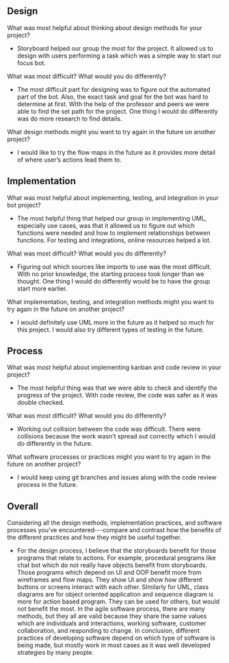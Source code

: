 ## Design
What was most helpful about thinking about design methods for your project?

- Storyboard helped our group the most for the project. It allowed us to design with users performing a task which was a simple way to start our focus bot.

What was most difficult? What would you do differently?

- The most difficult part for designing was to figure out the automated part of the bot. Also, the exact task and goal for the bot was hard to determine at first. WIth the help of the professor and peers we were able to find the set path for the project. One thing I would do differently was do more research to find details.

What design methods might you want to try again in the future on another project?

- I would like to try the flow maps in the future as it provides more detail of where user’s actions lead them to.

## Implementation
What was most helpful about implementing, testing, and integration in your bot project?

- The most helpful thing that helped our group in implementing UML, especially use cases, was that it allowed us to figure out which functions were needed and how to implement relationships between functions. For testing and integrations, online resources helped a lot. 

What was most difficult? What would you do differently?

- Figuring out which sources like imports to use was the most difficult. With no prior knowledge, the starting process took longer than we thought. One thing I would do differently would be to have the group start more earlier.

What implementation, testing, and integration methods might you want to try again in the future on another project?

- I would definitely use UML more in the future as it helped so much for this project. I would also try different types of testing in the future.

## Process
What was most helpful about implementing kanban and code review in your project?

- The most helpful thing was that we were able to check and identify the progress of the project. With code review, the code was safer as it was double checked. 

What was most difficult? What would you do differently?

- Working out collision between the code was difficult. There were collisions because the work wasn’t spread out correctly which I would do differently in the future.

What software processes or practices might you want to try again in the future on another project?

- I would keep using git branches and issues along with the code review process in the future.
## Overall
Considering all the design methods, implementation practices, and software processes you've encountered---compare and contrast how the benefits of the different practices and how they might be useful together.
 
- For the design process, I believe that the storyboards benefit for those programs that relate to actions. For example, procedural programs like chat bot which do not really have objects benefit from storyboards. Those programs which depend on UI and OOP benefit more from wireframes and flow maps. They show UI and show how different buttons or screens interact with each other. SImilarly for UML, class diagrams are for object oriented application and sequence diagram is more for action based program. They can be used for others, but would not benefit the most. In the agile software process, there are many methods, but they all are valid because they share the same values which are individuals and interactions, working software, customer collaboration, and responding to change. In conclusion, different practices of developing software depend on which type of software is being made, but mostly work in most cases as it was well developed strategies by many people.

